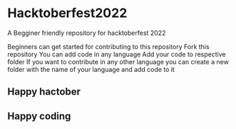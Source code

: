 # Hacktoberfest2022
A Begginer friendly repository for hacktoberfest 2022

Beginners can get started for contributing to this repository
Fork this repository 
You can add code in any language
Add your code to respective folder
If you want to contribute in any other language you can create a new folder with the name of your language and add code to it

## Happy hactober 
## Happy coding 
